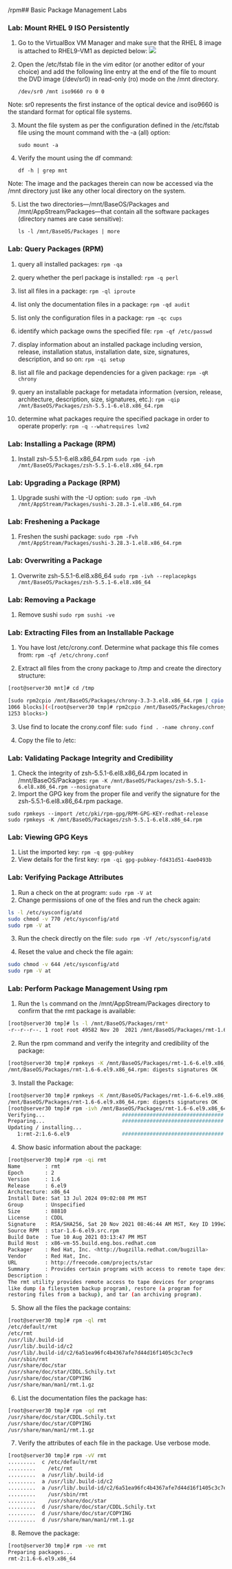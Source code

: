 /rpm## Basic Package Management Labs

### Lab: Mount RHEL 9 ISO Persistently
1. Go to the VirtualBox VM Manager and make sure that the RHEL 8 image is attached to RHEL9-VM1 as depicted below:
![](Pasted%20image%2020240713164339%201.png)

2. Open the /etc/fstab file in the vim editor (or another editor of your choice) and add the following line entry at the end of the file to mount the DVD image (/dev/sr0) in read-only (ro) mode on the /mnt directory.

	```
	/dev/sr0 /mnt iso9660 ro 0 0
	```

Note: sr0 represents the first instance of the optical device and iso9660 is the standard format for optical file systems.

3. Mount the file system as per the configuration defined in the /etc/fstab file using the mount command with the -a (all) option:

	```
	sudo mount -a
	```

4. Verify the mount using the df command:

	```
	df -h | grep mnt
	```

Note: The image and the packages therein can now be accessed via the /mnt directory just like any other local directory on the system.

5. List the two directories—/mnt/BaseOS/Packages and /mnt/AppStream/Packages—that contain all the software packages (directory names are case sensitive):

	```
	ls -l /mnt/BaseOS/Packages | more
	```

### Lab: Query Packages (RPM)
1. query all installed packages:
	`rpm -qa`

2. query whether the perl package is installed:
	`rpm -q perl`

3. list all files in a package:
	`rpm -ql iproute`

4. list only the documentation files in a package:
	`rpm -qd audit`

5. list only the configuration files in a package:
	`rpm -qc cups`

6. identify which package owns the specified file:
	`rpm -qf /etc/passwd`

7. display information about an installed package including version, release, installation status, installation date, size, signatures, description, and so on:
	`rpm -qi setup`

8. list all file and package dependencies for a given package:
	`rpm -qR chrony`

9. query an installable package for metadata information (version, release, architecture, description, size, signatures, etc.):
	`rpm -qip /mnt/BaseOS/Packages/zsh-5.5.1-6.el8.x86_64.rpm`

10. determine what packages require the specified package in order to operate properly:
	`rpm -q --whatrequires lvm2`


### Lab: Installing a Package (RPM)
1. Install zsh-5.5.1-6.el8.x86_64.rpm
`sudo rpm -ivh /mnt/BaseOS/Packages/zsh-5.5.1-6.el8.x86_64.rpm`

### Lab: Upgrading a Package (RPM)
1. Upgrade sushi with the -U option:
`sudo rpm -Uvh /mnt/AppStream/Packages/sushi-3.28.3-1.el8.x86_64.rpm`

### Lab: Freshening a Package
1. Freshen the sushi package:
`sudo rpm -Fvh /mnt/AppStream/Packages/sushi-3.28.3-1.el8.x86_64.rpm`


### Lab: Overwriting a Package
1. Overwrite zsh-5.5.1-6.el8.x86_64
`sudo rpm -ivh --replacepkgs /mnt/BaseOS/Packages/zsh-5.5.1-6.el8.x86_64`

### Lab: Removing a Package
1. Remove sushi
`sudo rpm sushi -ve`
### Lab: Extracting Files from an Installable Package
1. You have lost /etc/crony.conf. Determine what package this file comes from:
`rpm -qf /etc/chrony.conf`

2. Extract all files from the crony package to /tmp and create the directory structure:
```bash
[root@server30 mnt]# cd /tmp

[sudo rpm2cpio /mnt/BaseOS/Packages/chrony-3.3-3.el8.x86_64.rpm | cpio -imd
1066 blocks](<[root@server30 tmp]# rpm2cpio /mnt/BaseOS/Packages/chrony-4.3-1.el9.x86_64.rpm | cpio -imd
1253 blocks>)
```

3. Use find to locate the crony.conf file:
`sudo find . -name chrony.conf`

4. Copy the file to /etc:


### Lab: Validating Package Integrity and Credibility
1. Check the integrity of zsh-5.5.1-6.el8.x86_64.rpm located in /mnt/BaseOS/Packages:
`rpm -K /mnt/BaseOS/Packages/zsh-5.5.1-6.el8.x86_64.rpm --nosignature`
2. Import the GPG key from the proper file and verify the signature for the zsh-5.5.1-6.el8.x86_64.rpm package. 
```
sudo rpmkeys --import /etc/pki/rpm-gpg/RPM-GPG-KEY-redhat-release
sudo rpmkeys -K /mnt/BaseOS/Packages/zsh-5.5.1-6.el8.x86_64.rpm
```

### Lab: Viewing GPG Keys
1. List the imported key: 
`rpm -q gpg-pubkey`
2. View details for the first key:
`rpm -qi gpg-pubkey-fd431d51-4ae0493b`

### Lab: Verifying Package Attributes
1. Run a check on the at program:
`sudo rpm -V at`
2. Change permissions of one of the files and run the check again:
```bash
ls -l /etc/sysconfig/atd
sudo chmod -v 770 /etc/sysconfig/atd
sudo rpm -V at
```

3. Run the check directly on the file:
`sudo rpm -Vf /etc/sysconfig/atd`

4. Reset the value and check the file again:
```bash
sudo chmod -v 644 /etc/sysconfig/atd
sudo rpm -V at
```



### Lab: Perform Package Management Using rpm
1. Run the `ls` command on the /mnt/AppStream/Packages directory to confirm that the rmt package is available:
```bash
[root@server30 tmp]# ls -l /mnt/BaseOS/Packages/rmt*
-r--r--r--. 1 root root 49582 Nov 20  2021 /mnt/BaseOS/Packages/rmt-1.6-6.el9.x86_64.rpm
```

2. Run the rpm command and verify the integrity and credibility of the package:
```bash
[root@server30 tmp]# rpmkeys -K /mnt/BaseOS/Packages/rmt-1.6-6.el9.x86_64.rpm
/mnt/BaseOS/Packages/rmt-1.6-6.el9.x86_64.rpm: digests signatures OK
```

3. Install the Package:
```bash
[root@server30 tmp]# rpmkeys -K /mnt/BaseOS/Packages/rmt-1.6-6.el9.x86_64.rpm
/mnt/BaseOS/Packages/rmt-1.6-6.el9.x86_64.rpm: digests signatures OK
[root@server30 tmp]# rpm -ivh /mnt/BaseOS/Packages/rmt-1.6-6.el9.x86_64.rpm
Verifying...                         ################################# [100%])
Preparing...                         ################################# [100%])
Updating / installing...
   1:rmt-2:1.6-6.el9                 ################################# [100%])
```

4. Show basic information about the package:
```bash
[root@server30 tmp]# rpm -qi rmt
Name        : rmt
Epoch       : 2
Version     : 1.6
Release     : 6.el9
Architecture: x86_64
Install Date: Sat 13 Jul 2024 09:02:08 PM MST
Group       : Unspecified
Size        : 88810
License     : CDDL
Signature   : RSA/SHA256, Sat 20 Nov 2021 08:46:44 AM MST, Key ID 199e2f91fd431d51
Source RPM  : star-1.6-6.el9.src.rpm
Build Date  : Tue 10 Aug 2021 03:13:47 PM MST
Build Host  : x86-vm-55.build.eng.bos.redhat.com
Packager    : Red Hat, Inc. <http://bugzilla.redhat.com/bugzilla>
Vendor      : Red Hat, Inc.
URL         : http://freecode.com/projects/star
Summary     : Provides certain programs with access to remote tape devices
Description :
The rmt utility provides remote access to tape devices for programs
like dump (a filesystem backup program), restore (a program for
restoring files from a backup), and tar (an archiving program).
```

5. Show all the files the package contains:
```bash
[root@server30 tmp]# rpm -ql rmt
/etc/default/rmt
/etc/rmt
/usr/lib/.build-id
/usr/lib/.build-id/c2
/usr/lib/.build-id/c2/6a51ea96fc4b4367afe7d44d16f1405c3c7ec9
/usr/sbin/rmt
/usr/share/doc/star
/usr/share/doc/star/CDDL.Schily.txt
/usr/share/doc/star/COPYING
/usr/share/man/man1/rmt.1.gz
```

6. List the documentation files the package has:
```bash
[root@server30 tmp]# rpm -qd rmt
/usr/share/doc/star/CDDL.Schily.txt
/usr/share/doc/star/COPYING
/usr/share/man/man1/rmt.1.gz
```

7. Verify the attributes of each file in the package. Use verbose mode.
```bash
[root@server30 tmp]# rpm -vV rmt
.........  c /etc/default/rmt
.........    /etc/rmt
.........  a /usr/lib/.build-id
.........  a /usr/lib/.build-id/c2
.........  a /usr/lib/.build-id/c2/6a51ea96fc4b4367afe7d44d16f1405c3c7ec9
.........    /usr/sbin/rmt
.........    /usr/share/doc/star
.........  d /usr/share/doc/star/CDDL.Schily.txt
.........  d /usr/share/doc/star/COPYING
.........  d /usr/share/man/man1/rmt.1.gz
```

8. Remove the package:
```bash
[root@server30 tmp]# rpm -ve rmt
Preparing packages...
rmt-2:1.6-6.el9.x86_64
```

